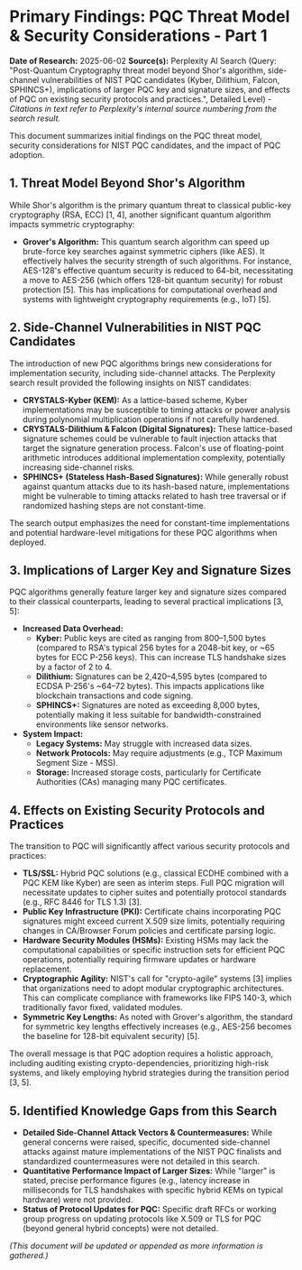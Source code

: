 # Primary Findings: PQC Threat Model & Security Considerations - Part 1

**Date of Research:** 2025-06-02
**Source(s):** Perplexity AI Search (Query: "Post-Quantum Cryptography threat model beyond Shor's algorithm, side-channel vulnerabilities of NIST PQC candidates (Kyber, Dilithium, Falcon, SPHINCS+), implications of larger PQC key and signature sizes, and effects of PQC on existing security protocols and practices.", Detailed Level) - *Citations in text refer to Perplexity's internal source numbering from the search result.*

This document summarizes initial findings on the PQC threat model, security considerations for NIST PQC candidates, and the impact of PQC adoption.

## 1. Threat Model Beyond Shor's Algorithm

While Shor's algorithm is the primary quantum threat to classical public-key cryptography (RSA, ECC) [1, 4], another significant quantum algorithm impacts symmetric cryptography:

*   **Grover's Algorithm:** This quantum search algorithm can speed up brute-force key searches against symmetric ciphers (like AES). It effectively halves the security strength of such algorithms. For instance, AES-128's effective quantum security is reduced to 64-bit, necessitating a move to AES-256 (which offers 128-bit quantum security) for robust protection [5]. This has implications for computational overhead and systems with lightweight cryptography requirements (e.g., IoT) [5].

## 2. Side-Channel Vulnerabilities in NIST PQC Candidates

The introduction of new PQC algorithms brings new considerations for implementation security, including side-channel attacks. The Perplexity search result provided the following insights on NIST candidates:

*   **CRYSTALS-Kyber (KEM):** As a lattice-based scheme, Kyber implementations may be susceptible to timing attacks or power analysis during polynomial multiplication operations if not carefully hardened.
*   **CRYSTALS-Dilithium & Falcon (Digital Signatures):** These lattice-based signature schemes could be vulnerable to fault injection attacks that target the signature generation process. Falcon's use of floating-point arithmetic introduces additional implementation complexity, potentially increasing side-channel risks.
*   **SPHINCS+ (Stateless Hash-Based Signatures):** While generally robust against quantum attacks due to its hash-based nature, implementations might be vulnerable to timing attacks related to hash tree traversal or if randomized hashing steps are not constant-time.

The search output emphasizes the need for constant-time implementations and potential hardware-level mitigations for these PQC algorithms when deployed.

## 3. Implications of Larger Key and Signature Sizes

PQC algorithms generally feature larger key and signature sizes compared to their classical counterparts, leading to several practical implications [3, 5]:

*   **Increased Data Overhead:**
    *   **Kyber:** Public keys are cited as ranging from 800–1,500 bytes (compared to RSA's typical 256 bytes for a 2048-bit key, or ~65 bytes for ECC P-256 keys). This can increase TLS handshake sizes by a factor of 2 to 4.
    *   **Dilithium:** Signatures can be 2,420–4,595 bytes (compared to ECDSA P-256's ~64–72 bytes). This impacts applications like blockchain transactions and code signing.
    *   **SPHINCS+:** Signatures are noted as exceeding 8,000 bytes, potentially making it less suitable for bandwidth-constrained environments like sensor networks.
*   **System Impact:**
    *   **Legacy Systems:** May struggle with increased data sizes.
    *   **Network Protocols:** May require adjustments (e.g., TCP Maximum Segment Size - MSS).
    *   **Storage:** Increased storage costs, particularly for Certificate Authorities (CAs) managing many PQC certificates.

## 4. Effects on Existing Security Protocols and Practices

The transition to PQC will significantly affect various security protocols and practices:

*   **TLS/SSL:** Hybrid PQC solutions (e.g., classical ECDHE combined with a PQC KEM like Kyber) are seen as interim steps. Full PQC migration will necessitate updates to cipher suites and potentially protocol standards (e.g., RFC 8446 for TLS 1.3) [3].
*   **Public Key Infrastructure (PKI):** Certificate chains incorporating PQC signatures might exceed current X.509 size limits, potentially requiring changes in CA/Browser Forum policies and certificate parsing logic.
*   **Hardware Security Modules (HSMs):** Existing HSMs may lack the computational capabilities or specific instruction sets for efficient PQC operations, potentially requiring firmware updates or hardware replacement.
*   **Cryptographic Agility:** NIST's call for "crypto-agile" systems [3] implies that organizations need to adopt modular cryptographic architectures. This can complicate compliance with frameworks like FIPS 140-3, which traditionally favor fixed, validated modules.
*   **Symmetric Key Lengths:** As noted with Grover's algorithm, the standard for symmetric key lengths effectively increases (e.g., AES-256 becomes the baseline for 128-bit equivalent security) [5].

The overall message is that PQC adoption requires a holistic approach, including auditing existing crypto-dependencies, prioritizing high-risk systems, and likely employing hybrid strategies during the transition period [3, 5].

## 5. Identified Knowledge Gaps from this Search

*   **Detailed Side-Channel Attack Vectors & Countermeasures:** While general concerns were raised, specific, documented side-channel attacks against mature implementations of the NIST PQC finalists and standardized countermeasures were not detailed in this search.
*   **Quantitative Performance Impact of Larger Sizes:** While "larger" is stated, precise performance figures (e.g., latency increase in milliseconds for TLS handshakes with specific hybrid KEMs on typical hardware) were not provided.
*   **Status of Protocol Updates for PQC:** Specific draft RFCs or working group progress on updating protocols like X.509 or TLS for PQC (beyond general hybrid concepts) were not detailed.

*(This document will be updated or appended as more information is gathered.)*